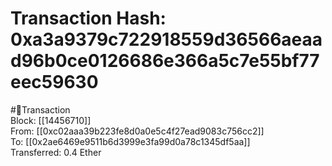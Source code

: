
Transaction Hash: 0xa3a9379c722918559d36566aeaad96b0ce0126686e366a5c7e55bf77eec59630
====================================================================================
  
#💸Transaction  
Block: [[14456710]]  
From: [[0xc02aaa39b223fe8d0a0e5c4f27ead9083c756cc2]]  
To: [[0x2ae6469e9511b6d3999e3fa99d0a78c1345df5aa]]  
Transferred: 0.4 Ether
